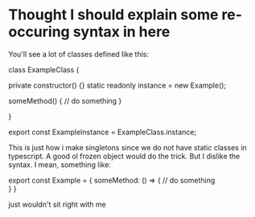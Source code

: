 # Thought I should explain some re-occuring syntax in here
You'll see a lot of classes defined like this:

class ExampleClass {
  
  private constructor() {}
  static readonly instance = new Example();
  
  someMethod() {
    // do something
  }

}

export const ExampleInstance = ExampleClass.instance;

This is just how i make singletons since we do not have static classes in typescript.
A good ol frozen object would do the trick. But I dislike the syntax. I mean, something like:

export const Example = {
  someMethod: () => {
    // do something  
  }
}

just wouldn't sit right with me